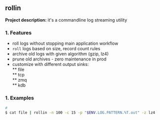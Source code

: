 ## rollin 

**Project description:** it's a commandline log streaming utility    

### 1. Features

* roll logs without stopping main application workflow  
* `roll` logs based on size, record count rules  
* archive old logs with given algorithm (gzip, lz4)  
* prune old archives - zero maintenance in prod   
* customize with different output sinks:  
  ** file  
  ** tcp  
  ** zmq  
  ** kdb  

### 1. Examples  

```bash
# 
$ cat file | rollin -n 100 -c 15 -p "$ENV.LOG.PATTERN.%T.out" -z lz4
```
